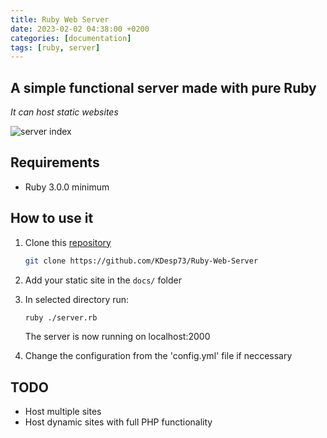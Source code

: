 ```yaml
---
title: Ruby Web Server
date: 2023-02-02 04:38:00 +0200
categories: [documentation] 
tags: [ruby, server]
---
```


## A simple functional server made with pure Ruby

*It can host static websites*

![server index](https://user-images.githubusercontent.com/63654361/216193983-89083007-d1aa-44f4-b711-60ef24be02ec.png)

## Requirements

* Ruby 3.0.0 minimum

## How to use it

1. Clone this [repository](https://github.com/KDesp73/Ruby-Web-Server)

    ```bash
    git clone https://github.com/KDesp73/Ruby-Web-Server
    ```  

2. Add your static site in the `docs/` folder

3. In selected directory run: 

    ```bash
    ruby ./server.rb
    ```  

    The server is now running on localhost:2000

4. Change the configuration from the 'config.yml' file if neccessary

## TODO

* Host multiple sites
* Host dynamic sites with full PHP functionality